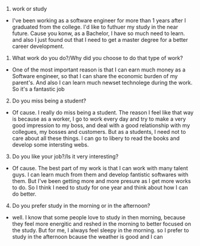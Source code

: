 1. work or study

  * I've been working as a software engineer for more than 1 years after I graduated from the college. I'd like to futhuer my study in the near future. Cause you konw, as a Bachelor, I have so much need to learn. and also I just found out that I need to get a master degree for a better career development.


1. What work do you do?\/Why did you choose to do that type of work?

  * One of the most important reason is that I can earn much money as a Software engineer, so that I can share the economic burden of my parent's. And also I can learn much newset technolege during the work. So it's a fantastic job

2. Do you miss being a student?

  * Of cause. I really do miss being a student. The reason I feel like that way is because as a worker, I go to work every day and try to make a very good impression to my boss, and deal with a good relationship with my collegues, my bosses and customers. But as a students, I need not to care about all these things. I can go to libery to read the books and develop some intersting webs.

3. Do you like your job?\/Is it very interesting?

  * Of cause. The best part of my work is that I can work with many talent guys. I can learn much from them and develop fantistic softwares with them. But I've been getting more and more presure as I get more works to do. So I think I need to study for one year and think about how I can do better.

4. Do you prefer study in the morning or in the afternoon?

  * well. I know that some people love to study in then morning, because they feel more energitic and reshed in the morning to better focused on the study. But for me, I always feel sleepy in the morning. so I prefer to study in the afternoon bcause the weather is good and I can


